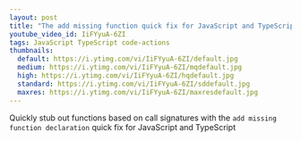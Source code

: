 ```yaml
---
layout: post
title: "The add missing function quick fix for JavaScript and TypeScript"
youtube_video_id: IiFYyuA-6ZI
tags: JavaScript TypeScript code-actions
thumbnails:
  default: https://i.ytimg.com/vi/IiFYyuA-6ZI/default.jpg
  medium: https://i.ytimg.com/vi/IiFYyuA-6ZI/mqdefault.jpg
  high: https://i.ytimg.com/vi/IiFYyuA-6ZI/hqdefault.jpg
  standard: https://i.ytimg.com/vi/IiFYyuA-6ZI/sddefault.jpg
  maxres: https://i.ytimg.com/vi/IiFYyuA-6ZI/maxresdefault.jpg
---
```


Quickly stub out functions based on call signatures with the `add missing function declaration` quick fix for JavaScript and TypeScript
